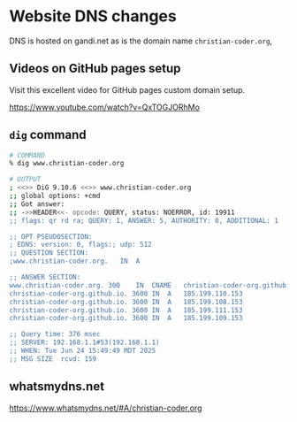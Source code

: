 # Website DNS changes

DNS is hosted on gandi.net as is the domain name `christian-coder.org`,

## Videos on GitHub pages setup

Visit this excellent video for GitHub pages custom domain setup.

https://www.youtube.com/watch?v=QxTOGJORhMo

## `dig` command

```sh
# COMMAND
% dig www.christian-coder.org

# OUTPUT
; <<>> DiG 9.10.6 <<>> www.christian-coder.org
;; global options: +cmd
;; Got answer:
;; ->>HEADER<<- opcode: QUERY, status: NOERROR, id: 19911
;; flags: qr rd ra; QUERY: 1, ANSWER: 5, AUTHORITY: 0, ADDITIONAL: 1

;; OPT PSEUDOSECTION:
; EDNS: version: 0, flags:; udp: 512
;; QUESTION SECTION:
;www.christian-coder.org.	IN	A

;; ANSWER SECTION:
www.christian-coder.org. 300	IN	CNAME	christian-coder-org.github.io.
christian-coder-org.github.io. 3600 IN	A	185.199.110.153
christian-coder-org.github.io. 3600 IN	A	185.199.108.153
christian-coder-org.github.io. 3600 IN	A	185.199.111.153
christian-coder-org.github.io. 3600 IN	A	185.199.109.153

;; Query time: 376 msec
;; SERVER: 192.168.1.1#53(192.168.1.1)
;; WHEN: Tue Jun 24 15:49:49 MDT 2025
;; MSG SIZE  rcvd: 159
```

## whatsmydns.net

https://www.whatsmydns.net/#A/christian-coder.org
